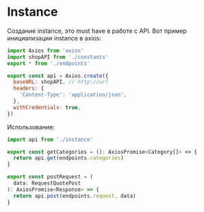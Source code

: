 # Instance

Создание instance, это must have в работе с API. Вот пример инициализации instance в axios:

```js
import Axios from 'axios'
import shopAPI from './constants'
export * from './endpoints'

export const api = Axios.create({
  baseURL: shopAPI, // http://url
  headers: {
    'Content-Type': 'application/json',
  },
  withCredentials: true,
})
```

Использование:
```js
import api from './instance'

export const getCategories = (): AxiosPromise<Category[]> => {
  return api.get(endpoints.categories)
}

export const postRequest = (
  data: RequestQuotePost
): AxiosPromise<Response> => {
  return api.post(endpoints.request, data)
}
```